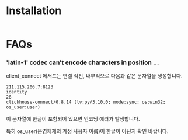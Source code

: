 # Installation

```

```

# FAQs

### 'latin-1' codec can't encode characters in position ...

client_connect 메서드는 연결 직전, 내부적으로 다음과 같은 문자열을 생성합니다.

```
211.115.206.7:8123
identity
28
clickhouse-connect/0.8.14 (lv:py/3.10.0; mode:sync; os:win32; os_user:user)
```

이 문자열에 한글이 포함되어 있으면 인코딩 에러가 발생합니다.

특히 os_user(운영체제의 계정 사용자 이름)이 한글이 아닌지 확인 바랍니다.